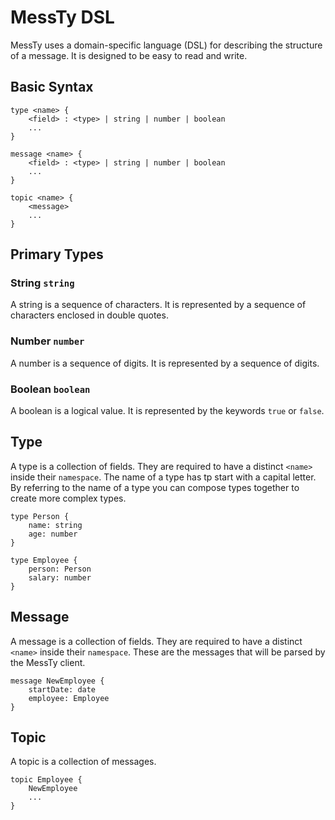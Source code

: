 # MessTy DSL

MessTy uses a domain-specific language (DSL) for describing the structure of a message. It is designed to be easy to read and write.

## Basic Syntax
``` 
type <name> {
    <field> : <type> | string | number | boolean
    ...
}

message <name> { 
    <field> : <type> | string | number | boolean
    ...
}

topic <name> {
    <message>
    ...
}
```

## Primary Types

### String `string`

A string is a sequence of characters. It is represented by a sequence of characters enclosed in double quotes.

### Number `number`

A number is a sequence of digits. It is represented by a sequence of digits.

### Boolean `boolean`

A boolean is a logical value. It is represented by the keywords `true` or `false`.

## Type

A type is a collection of fields. They are required to have a distinct `<name>` inside their `namespace`. The name of a type has tp start with a capital letter. By referring to the name of a type you can compose types together to create more complex types.

```
type Person {
    name: string
    age: number
}

type Employee {
    person: Person
    salary: number
}
```

## Message

A message is a collection of fields. They are required to have a distinct `<name>` inside their `namespace`. These are the messages that will be parsed by the MessTy client.

```
message NewEmployee {
    startDate: date
    employee: Employee
}
```

## Topic
A topic is a collection of messages.

```
topic Employee {
    NewEmployee
    ...
}
```



